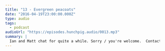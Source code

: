 ```yaml
---
title: "13 - Evergreen peacoats"
date: "2016-04-19T23:00:00.000Z"
type: audio
tags:
  - podcast
audioUrl: "https://episodes.hunchpig.audio/0013.mp3"
summary: |
  Ian and Matt chat for quite a while. Sorry / you're welcome.  Contact us at http://twitter.com/hunchpig for sponsorship opportunities. Our next sponsorship is available for $1!
---
```

